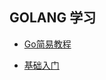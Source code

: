 ## GOLANG 学习



- [Go简易教程](https://github.com/songleo/the-little-go-book_ZH_CN)





 * [基础入门](./readme/induction.md)